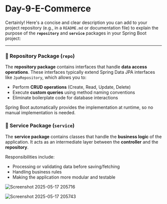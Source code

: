 # Day-9-E-Commerce
Certainly! Here's a concise and clear description you can add to your project repository (e.g., in a `README.md` or documentation file) to explain the purpose of the **`repository`** and **`service`** packages in your Spring Boot project:

---

### 📁 Repository Package (`repo`)

The **repository package** contains interfaces that handle **data access operations**. These interfaces typically extend Spring Data JPA interfaces like `JpaRepository`, which allows you to:

* Perform **CRUD operations** (Create, Read, Update, Delete)
* Execute **custom queries** using method naming conventions
* Eliminate boilerplate code for database interactions

Spring Boot automatically provides the implementation at runtime, so no manual implementation is needed.



### 📁 Service Package (`service`)

The **service package** contains classes that handle the **business logic** of the application. It acts as an intermediate layer between the **controller** and the **repository**.

Responsibilities include:

* Processing or validating data before saving/fetching
* Handling business rules
* Making the application more modular and testable



![Screenshot 2025-05-17 205716](https://github.com/user-attachments/assets/038a65a1-b577-4796-b18a-624dc23daa6e)

![Screenshot 2025-05-17 205743](https://github.com/user-attachments/assets/d24ee8aa-d90c-45d7-9a91-9c2b92a650ca)
